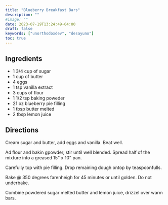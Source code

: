 ```yaml
---
title: "Blueberry Breakfast Bars"
description: ""
#image: ""
date: 2023-07-19T13:24:49-04:00
draft: false
keywords: ["unorthodoxdev", "desayuno"]
toc: true
---
```


## Ingredients

- 1 3/4 cup of sugar
- 1 cup of butter
- 4 eggs
- 1 tsp vanilla extract
- 3 cups of flour
- 1 1/2 tsp baking poweder
- 21 oz blueberry pie filling
- 1 tbsp butter melted
- 2 tbsp lemon juice

## Directions

Cream sugar and butter, add eggs and vanilla. Beat well.

Ad flour and bakin gpowder, stir until well blended. Spread half of the mixture into a greased 15" x 10" pan. 

Carefully top with pie filling. Drop remaining dough ontop by teaspoonfulls.

Bake @ 350 degrees farenheigh for 45 minutes or until golden. Do not underbake.

Combine powdered sugar melted butter and lemon juice, drizzel over warm bars.

